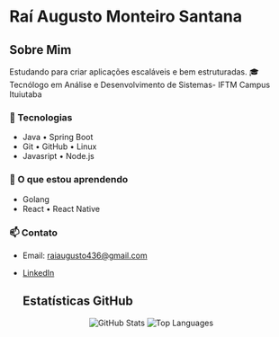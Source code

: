 # Raí Augusto Monteiro Santana

## Sobre Mim
Estudando para criar aplicações escaláveis e bem estruturadas.
🎓 Tecnólogo em Análise e Desenvolvimento de Sistemas- IFTM Campus Ituiutaba  

### 🚀 Tecnologias
- Java • Spring Boot
- Git • GitHub • Linux
- Javasript • Node.js




### 🌱 O que estou aprendendo
- Golang
- React • React Native


### 📫 Contato
- Email: raiaugusto436@gmail.com
- [LinkedIn](www.linkedin.com/in/raíaugust0)

  ## Estatísticas GitHub

<div align="center">
  <img src="https://github-readme-stats.vercel.app/api?username=rai4ugust0&show_icons=true&count_private=true&theme=tokyonight" alt="GitHub Stats" />
  <img src="https://github-readme-stats.vercel.app/api/top-langs/?username=rai4ugust0&layout=compact&theme=tokyonight" alt="Top Languages" />
</div>
